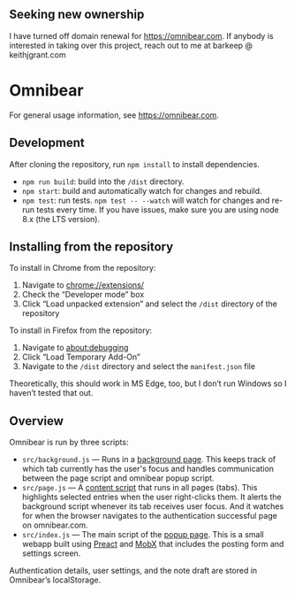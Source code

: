 ## Seeking new ownership

I have turned off domain renewal for https://omnibear.com. If anybody is interested in taking over this project, reach out to me at barkeep @ keithjgrant.com

# Omnibear

For general usage information, see https://omnibear.com.

## Development

After cloning the repository, run `npm install` to install dependencies.

- `npm run build`: build into the `/dist` directory.
- `npm start`: build and automatically watch for changes and rebuild.
- `npm test`: run tests. `npm test -- --watch` will watch for changes and re-run tests every time. If you have issues, make sure you are using node 8.x (the LTS version).

## Installing from the repository

To install in Chrome from the repository:

1.  Navigate to [chrome://extensions/](chrome://extensions/)
2.  Check the “Developer mode” box
3.  Click “Load unpacked extension” and select the `/dist` directory of the repository

To install in Firefox from the repository:

1.  Navigate to [about:debugging](about:debugging)
2.  Click “Load Temporary Add-On”
3.  Navigate to the `/dist` directory and select the `manifest.json` file

Theoretically, this should work in MS Edge, too, but I don’t run Windows so I haven’t tested that out.

## Overview

Omnibear is run by three scripts:

- `src/background.js` — Runs in a [background page](https://developer.mozilla.org/en-US/Add-ons/WebExtensions/Anatomy_of_a_WebExtension#Background_scripts). This keeps track of which tab currently has the user's focus and handles communication between the page script and omnibear popup script.
- `src/page.js` — A [content script](https://developer.mozilla.org/en-US/Add-ons/WebExtensions/Anatomy_of_a_WebExtension#Content_scripts) that runs in all pages (tabs). This highlights selected entries when the user right-clicks them. It alerts the background script whenever its tab receives user focus. And it watches for when the browser navigates to the authentication successful page on omnibear.com.
- `src/index.js` — The main script of the [popup page](https://developer.mozilla.org/en-US/Add-ons/WebExtensions/Anatomy_of_a_WebExtension#Sidebars_popups_options_pages). This is a small webapp built using [Preact](https://preactjs.com/) and [MobX](https://mobx.js.org/) that includes the posting form and settings screen.

Authentication details, user settings, and the note draft are stored in Omnibear’s localStorage.
